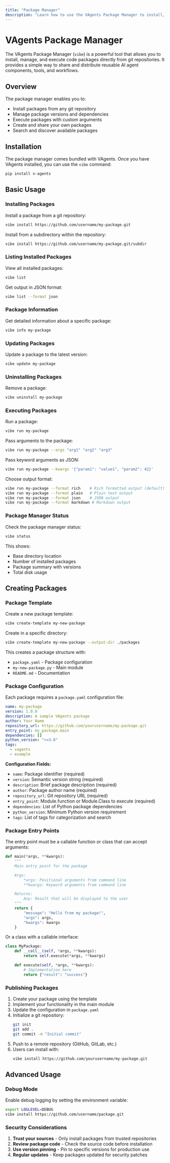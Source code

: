 ```yaml
---
title: "Package Manager"
description: "Learn how to use the VAgents Package Manager to install, manage, and execute packages from git repositories."
---
```


# VAgents Package Manager

The VAgents Package Manager (`vibe`) is a powerful tool that allows you to install, manage, and execute code packages directly from git repositories. It provides a simple way to share and distribute reusable AI agent components, tools, and workflows.

## Overview

The package manager enables you to:
- Install packages from any git repository
- Manage package versions and dependencies
- Execute packages with custom arguments
- Create and share your own packages
- Search and discover available packages

## Installation

The package manager comes bundled with VAgents. Once you have VAgents installed, you can use the `vibe` command:

```bash
pip install v-agents
```

## Basic Usage

### Installing Packages

Install a package from a git repository:

```bash
vibe install https://github.com/username/my-package.git
```

Install from a subdirectory within the repository:

```bash
vibe install https://github.com/username/my-package.git/subdir
```

### Listing Installed Packages

View all installed packages:

```bash
vibe list
```

Get output in JSON format:

```bash
vibe list --format json
```

### Package Information

Get detailed information about a specific package:

```bash
vibe info my-package
```

### Updating Packages

Update a package to the latest version:

```bash
vibe update my-package
```

### Uninstalling Packages

Remove a package:

```bash
vibe uninstall my-package
```

### Executing Packages

Run a package:

```bash
vibe run my-package
```

Pass arguments to the package:

```bash
vibe run my-package --args "arg1" "arg2" "arg3"
```

Pass keyword arguments as JSON:

```bash
vibe run my-package --kwargs '{"param1": "value1", "param2": 42}'
```

Choose output format:

```bash
vibe run my-package --format rich    # Rich formatted output (default)
vibe run my-package --format plain   # Plain text output
vibe run my-package --format json    # JSON output
vibe run my-package --format markdown # Markdown output
```


### Package Manager Status

Check the package manager status:

```bash
vibe status
```

This shows:
- Base directory location
- Number of installed packages
- Package summary with versions
- Total disk usage

## Creating Packages

### Package Template

Create a new package template:

```bash
vibe create-template my-new-package
```

Create in a specific directory:

```bash
vibe create-template my-new-package --output-dir ./packages
```

This creates a package structure with:
- `package.yaml` - Package configuration
- `my-new-package.py` - Main module
- `README.md` - Documentation

### Package Configuration

Each package requires a `package.yaml` configuration file:

```yaml
name: my-package
version: 1.0.0
description: A sample VAgents package
author: Your Name
repository_url: https://github.com/yourusername/my-package.git
entry_point: my_package.main
dependencies: []
python_version: ">=3.8"
tags:
  - vagents
  - example
```

**Configuration Fields:**

- `name`: Package identifier (required)
- `version`: Semantic version string (required)
- `description`: Brief package description (required)
- `author`: Package author name (required)
- `repository_url`: Git repository URL (required)
- `entry_point`: Module.function or Module.Class to execute (required)
- `dependencies`: List of Python package dependencies
- `python_version`: Minimum Python version requirement
- `tags`: List of tags for categorization and search

### Package Entry Points

The entry point must be a callable function or class that can accept arguments:

```python
def main(*args, **kwargs):
    """
    Main entry point for the package

    Args:
        *args: Positional arguments from command line
        **kwargs: Keyword arguments from command line

    Returns:
        Any: Result that will be displayed to the user
    """
    return {
        "message": "Hello from my package!",
        "args": args,
        "kwargs": kwargs
    }
```

Or a class with a callable interface:

```python
class MyPackage:
    def __call__(self, *args, **kwargs):
        return self.execute(*args, **kwargs)

    def execute(self, *args, **kwargs):
        # Implementation here
        return {"result": "success"}
```

### Publishing Packages

1. Create your package using the template
2. Implement your functionality in the main module
3. Update the configuration in `package.yaml`
4. Initialize a git repository:
   ```bash
   git init
   git add .
   git commit -m "Initial commit"
   ```
5. Push to a remote repository (GitHub, GitLab, etc.)
6. Users can install with:
   ```bash
   vibe install https://github.com/yourusername/my-package.git
   ```

## Advanced Usage

### Debug Mode

Enable debug logging by setting the environment variable:

```bash
export LOGLEVEL=DEBUG
vibe install https://github.com/username/package.git
```

### Security Considerations

1. **Trust your sources** - Only install packages from trusted repositories
2. **Review package code** - Check the source code before installation
3. **Use version pinning** - Pin to specific versions for production use
4. **Regular updates** - Keep packages updated for security patches
